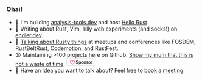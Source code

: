 ### Ohai!

* 🌊 I'm building [analysis-tools.dev](https://analysis-tools.dev/) and host [Hello Rust](https://hello-rust.show/).
* 🧦 Writing about Rust, Vim, silly web experiments (and socks!) on [endler.dev](https://endler.dev/).
* 🐠 [Talking about Rusty things](https://endler.dev/talks/) at meetups and conferences like FOSDEM, RustBeltRust, Codemotion, and RustFest.
* 😧 Maintaining >100 projects here on Github. [Show my mum that this is not a waste of time](https://github.com/sponsors/mre/). <a href="https://github.com/sponsors/mre/"><img height="21px" src="https://raw.githubusercontent.com/mre/mre/master/sponsor.png" alt="Sponsor me on Github" /></a>
* 📆 Have an idea you want to talk about? Feel free to [book a meeting](https://calendly.com/matthias-endler).
